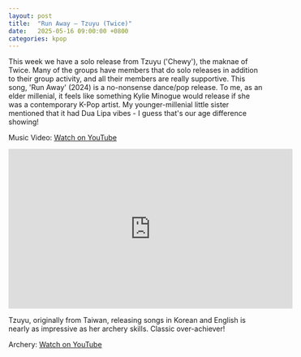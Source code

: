 ```yaml
---
layout: post
title:  "Run Away – Tzuyu (Twice)"
date:   2025-05-16 09:00:00 +0800
categories: kpop
---
```


This week we have a solo release from Tzuyu ('Chewy'), the maknae of Twice. Many of the groups have members that do solo releases in addition to their group activity, and all their members are really supportive. This song, 'Run Away' (2024) is a no-nonsense dance/pop release. To me, as an elder millenial, it feels like something Kylie Minogue would release if she was a contemporary K-Pop artist. My younger-millenial little sister mentioned that it had Dua Lipa vibes - I guess that's our age difference showing!

Music Video: <a href="https://www.youtube.com/watch?v=IIrCrGAX03Y">Watch on YouTube</a>

<iframe width="560" height="315" src="https://www.youtube.com/embed/IIrCrGAX03Y" title="YouTube video player" frameborder="0" allowfullscreen></iframe>

Tzuyu, originally from Taiwan, releasing songs in Korean and English is nearly as impressive as her archery skills. Classic over-achiever!

Archery: <a href="https://www.youtube.com/shorts/ZelrG81Pvso">Watch on YouTube</a>